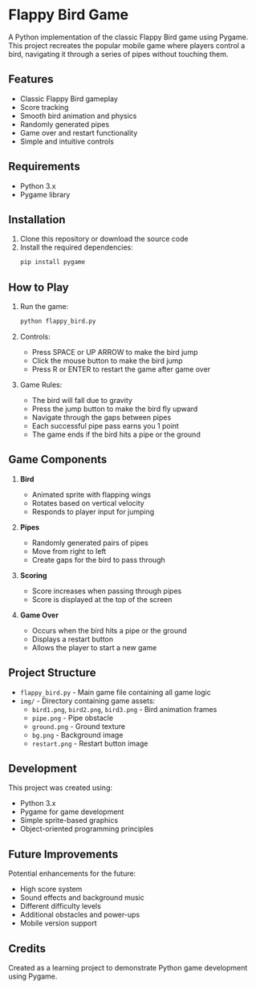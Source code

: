# Flappy Bird Game

A Python implementation of the classic Flappy Bird game using Pygame. This project recreates the popular mobile game where players control a bird, navigating it through a series of pipes without touching them.

## Features

- Classic Flappy Bird gameplay
- Score tracking
- Smooth bird animation and physics
- Randomly generated pipes
- Game over and restart functionality
- Simple and intuitive controls

## Requirements

- Python 3.x
- Pygame library

## Installation

1. Clone this repository or download the source code
2. Install the required dependencies:
   ```bash
   pip install pygame
   ```

## How to Play

1. Run the game:
   ```bash
   python flappy_bird.py
   ```

2. Controls:
   - Press SPACE or UP ARROW to make the bird jump
   - Click the mouse button to make the bird jump
   - Press R or ENTER to restart the game after game over

3. Game Rules:
   - The bird will fall due to gravity
   - Press the jump button to make the bird fly upward
   - Navigate through the gaps between pipes
   - Each successful pipe pass earns you 1 point
   - The game ends if the bird hits a pipe or the ground

## Game Components

1. **Bird**
   - Animated sprite with flapping wings
   - Rotates based on vertical velocity
   - Responds to player input for jumping

2. **Pipes**
   - Randomly generated pairs of pipes
   - Move from right to left
   - Create gaps for the bird to pass through

3. **Scoring**
   - Score increases when passing through pipes
   - Score is displayed at the top of the screen

4. **Game Over**
   - Occurs when the bird hits a pipe or the ground
   - Displays a restart button
   - Allows the player to start a new game

## Project Structure

- `flappy_bird.py` - Main game file containing all game logic
- `img/` - Directory containing game assets:
  - `bird1.png`, `bird2.png`, `bird3.png` - Bird animation frames
  - `pipe.png` - Pipe obstacle
  - `ground.png` - Ground texture
  - `bg.png` - Background image
  - `restart.png` - Restart button image

## Development

This project was created using:
- Python 3.x
- Pygame for game development
- Simple sprite-based graphics
- Object-oriented programming principles

## Future Improvements

Potential enhancements for the future:
- High score system
- Sound effects and background music
- Different difficulty levels
- Additional obstacles and power-ups
- Mobile version support

## Credits

Created as a learning project to demonstrate Python game development using Pygame.
